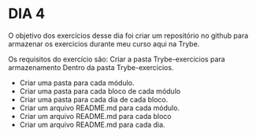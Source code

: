 # DIA 4

O objetivo dos exercícios desse dia foi criar um repositório no github para armazenar os exercicios durante meu curso aqui na Trybe.

Os requisitos do exercício são:
 Criar a pasta Trybe-exercicios para armazenamento
 Dentro da pasta Trybe-exercicios.
  * Criar uma pasta para cada módulo.
  * Criar uma pasta para cada bloco de cada módulo
  * Criar uma pasta para cada dia de cada bloco.
  * Criar um arquivo README.md para cada módulo.
  * Criar um arquivo README.md para cada bloco
  * Criar um arquivo README.md para cada dia.
